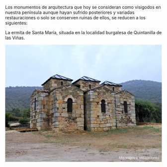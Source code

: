 Los monumentos de arquitectura que hoy se consideran como visigodos en nuestra 
península aunque hayan sufrido posteriores y variadas restauraciones o solo se 
conserven ruinas de ellos, se reducen a los siguientes:

La ermita de Santa María, situada en la localidad burgalesa de Quintanilla de las 
Viñas.

![ruinas](/img/ruinas.jpg)
